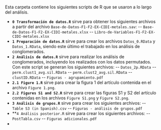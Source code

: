 Esta carpeta contiene los siguientes scripts de R que se usaron a lo largo del análisis.
- **`0 Transformación de datos.R`** sirve para obtener los siguientes archivos a partir del archivo `Base-de-Datos-F1-F2-EX-CIDI-metales.sav`:
-- `Base-de-Datos-F1-F2-EX-CIDI-metales.xlsx`
-- `Libro-de-Variables-F1-F2-EX-CIDI-metales.xlsx`
- **`1 Preparación de datos.R`** sirve para crear los archivos `Datos_0.RData` y `Datos_1.RData`, siendo este último el trabajado en los análisis de conglomerados.
- **`2 Análisis de datos.R`** sirve para realizar los análisis de conglomerados, incluyendo los realizados con los datos permutados. Con este script se generan los siguientes archivos:
-- `Datos_2p.RData`
-- `perm.clust1_avg.sil.RData`
-- `perm.clust2_avg.sil.RData`
-- `clustID.RData`
-- `Figuras - agrupamiento.pdf`
- **`2.1 Figure 1.R`** sirve para crear la figura 1 del artículo contenida en el archivo `Figure 1.png`.
- **`2.2 Figures S1 and S2.R`** sirve para crear las figuras S1 y S2 del artículo contenidas en los archivos `Figure S1.png` y `Figure S2.png`.
- **`3 Análisis de grupos.R`** sirve para crear los siguientes archivos:
-- `Table S3 (in Spanish).csv`
-- `Figuras - análisis de grupos.pdf`
- **`4 Análisis posterior.R` sirve para crear los siguientes archivos:
-- `PostTabla.csv`
-- `Figuras adicionales.pdf`
- 
